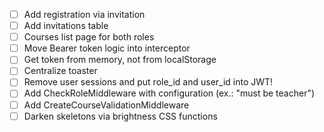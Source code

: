 - [ ] Add registration via invitation
- [ ] Add invitations table
- [ ] Courses list page for both roles
- [ ] Move Bearer token logic into interceptor
- [ ] Get token from memory, not from localStorage
- [ ] Centralize toaster
- [ ] Remove user sessions and put role_id and user_id into JWT!
- [ ] Add CheckRoleMiddleware with configuration (ex.: "must be teacher")
- [ ] Add CreateCourseValidationMiddleware
- [ ] Darken skeletons via brightness CSS functions